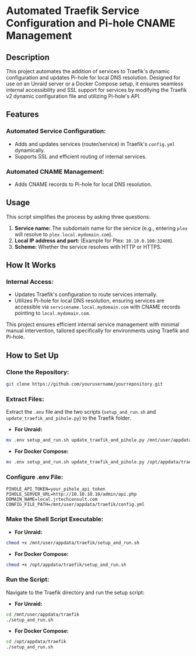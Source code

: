 
# Automated Traefik Service Configuration and Pi-hole CNAME Management

## Description
This project automates the addition of services to Traefik's dynamic configuration and updates Pi-hole for local DNS resolution. Designed for use on an Unraid server or a Docker Compose setup, it ensures seamless internal accessibility and SSL support for services by modifying the Traefik v2 dynamic configuration file and utilizing Pi-hole's API.

## Features
### Automated Service Configuration:
- Adds and updates services (router/service) in Traefik's `config.yml` dynamically.
- Supports SSL and efficient routing of internal services.

### Automated CNAME Management:
- Adds CNAME records to Pi-hole for local DNS resolution.

## Usage
This script simplifies the process by asking three questions:
1. **Service name:** The subdomain name for the service (e.g., entering `plex` will resolve to `plex.local.mydomain.com`).
2. **Local IP address and port:** (Example for Plex: `10.10.0.100:32400`).
3. **Scheme:** Whether the service resolves with HTTP or HTTPS.

## How It Works
### Internal Access:
- Updates Traefik's configuration to route services internally.
- Utilizes Pi-hole for local DNS resolution, ensuring services are accessible via `servicename.local.mydomain.com` with CNAME records pointing to `local.mydomain.com`.

This project ensures efficient internal service management with minimal manual intervention, tailored specifically for environments using Traefik and Pi-hole.

## How to Set Up
### Clone the Repository:
````sh
git clone https://github.com/yourusername/yourrepository.git
````

### Extract Files:
Extract the `.env` file and the two scripts (`setup_and_run.sh` and `update_traefik_and_pihole.py`) to the Traefik folder.
- **For Unraid:**
```` sh
mv .env setup_and_run.sh update_traefik_and_pihole.py /mnt/user/appdata/traefik/
````
- **For Docker Compose:**
```` sh
mv .env setup_and_run.sh update_traefik_and_pihole.py /opt/appdata/traefik/
````

### Configure .env File:
```` env
PIHOLE_API_TOKEN=your_pihole_api_token
PIHOLE_SERVER_URL=http://10.10.10.10/admin/api.php
DOMAIN_NAME=local.jrtechconsult.com
CONFIG_FILE_PATH=/mnt/user/appdata/traefik/config.yml
````

### Make the Shell Script Executable:
- **For Unraid:**
```` sh
chmod +x /mnt/user/appdata/traefik/setup_and_run.sh
````
- **For Docker Compose:**
```` sh
chmod +x /opt/appdata/traefik/setup_and_run.sh
````

### Run the Script:
Navigate to the Traefik directory and run the setup script:
- **For Unraid:**
````sh
cd /mnt/user/appdata/traefik
./setup_and_run.sh
````
- **For Docker Compose:**
````sh
cd /opt/appdata/traefik
./setup_and_run.sh
````
